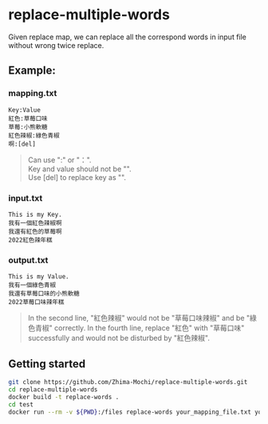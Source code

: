 # replace-multiple-words
Given replace map, we can replace all the correspond words in input file without wrong twice replace.

## Example:
### mapping.txt
```
Key:Value
紅色:草莓口味
草莓:小熊軟糖
紅色辣椒:綠色青椒
啊:[del]
```
>Can use ":" or "：".  
>Key and value should not be "".  
>Use [del] to replace key as "".

### input.txt
```
This is my Key.
我有一個紅色辣椒啊
我還有紅色的草莓啊
2022紅色辣年糕
```
### output.txt
```
This is my Value.
我有一個綠色青椒
我還有草莓口味的小熊軟糖
2022草莓口味辣年糕
```
>In the second line, "紅色辣椒" would not be "草莓口味辣椒" and be "綠色青椒" correctly.
>In the fourth line, replace "紅色" with "草莓口味" successfully and would not be disturbed by "紅色辣椒".

## Getting started

```bash
git clone https://github.com/Zhima-Mochi/replace-multiple-words.git
cd replace-multiple-words
docker build -t replace-words .
cd test
docker run --rm -v ${PWD}:/files replace-words your_mapping_file.txt your_input_file.txt your_output_file.txt
```